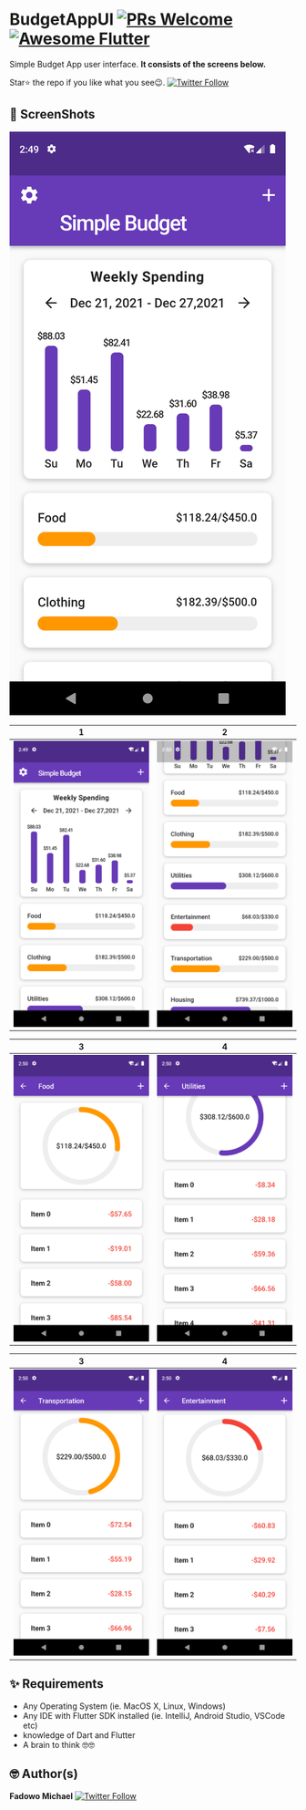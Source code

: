 # BudgetAppUI [![PRs Welcome](https://img.shields.io/badge/PRs-welcome-brightgreen.svg?style=flat-square)](http://makeapullrequest.com) <a href="https://github.com/Solido/awesome-flutter"><img alt="Awesome Flutter" src="https://img.shields.io/badge/Awesome-Flutter-blue.svg?longCache=true&style=flat-square" /></a>

Simple Budget App user interface. 
**It consists of the screens below.**

Star⭐ the repo if you like what you see😉.
[![Twitter Follow](https://img.shields.io/twitter/follow/Mikhael.svg?style=social)](https://twitter.com/mii_khael)


## 📸 ScreenShots

<img src="ss/1.png"/>

| 1 | 2|
|------|-------|
|<img src="ss/2.png" width="400">|<img src="ss/3.png" width="400">|

| 3 | 4|
|------|-------|
|<img src="ss/4.png" width="400">|<img src="ss/5.png" width="400">|

| 3 | 4|
|------|-------|
|<img src="ss/6.png" width="400">|<img src="ss/7.png" width="400">|


## ✨ Requirements
* Any Operating System (ie. MacOS X, Linux, Windows)
* Any IDE with Flutter SDK installed (ie. IntelliJ, Android Studio, VSCode etc)
* knowledge of Dart and Flutter
* A brain to think 🤓🤓

## 🤓 Author(s)
**Fadowo Michael** [![Twitter Follow](https://img.shields.io/twitter/follow/Mikhael.svg?style=social)](https://twitter.com/mii_khael)
